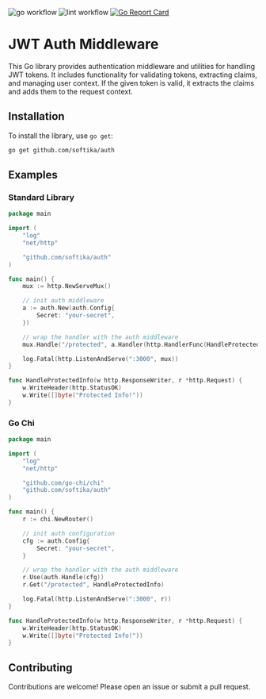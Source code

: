 ![go workflow](https://github.com/softika/auth/actions/workflows/test.yml/badge.svg)
![lint workflow](https://github.com/softika/auth/actions/workflows/lint.yml/badge.svg)
[![Go Report Card](https://goreportcard.com/badge/github.com/softika/auth)](https://goreportcard.com/report/github.com/softika/auth)


# JWT Auth Middleware

This Go library provides authentication middleware and utilities for handling JWT tokens. 
It includes functionality for validating tokens, extracting claims, and managing user context.
If the given token is valid, it extracts the claims and adds them to the request context.

## Installation

To install the library, use `go get`:

```sh
go get github.com/softika/auth
```

## Examples

### Standard Library
```go
package main

import (
    "log"
    "net/http"

    "github.com/softika/auth"
)

func main() {
    mux := http.NewServeMux()

    // init auth middleware
    a := auth.New(auth.Config{
        Secret: "your-secret",
    })

    // wrap the handler with the auth middleware
    mux.Handle("/protected", a.Handler(http.HandlerFunc(HandleProtectedInfo)))

    log.Fatal(http.ListenAndServe(":3000", mux))
}

func HandleProtectedInfo(w http.ResponseWriter, r *http.Request) {
    w.WriteHeader(http.StatusOK)
    w.Write([]byte("Protected Info!"))
}
```

### Go Chi

```go
package main

import (
    "log"
    "net/http"

    "github.com/go-chi/chi"
    "github.com/softika/auth"
)

func main() {
    r := chi.NewRouter()

    // init auth configuration
    cfg := auth.Config{
        Secret: "your-secret",
    }

    // wrap the handler with the auth middleware
    r.Use(auth.Handle(cfg))
    r.Get("/protected", HandleProtectedInfo)

    log.Fatal(http.ListenAndServe(":3000", r))
}

func HandleProtectedInfo(w http.ResponseWriter, r *http.Request) {
	w.WriteHeader(http.StatusOK)
	w.Write([]byte("Protected Info!"))
}
```




## Contributing

Contributions are welcome! Please open an issue or submit a pull request.
